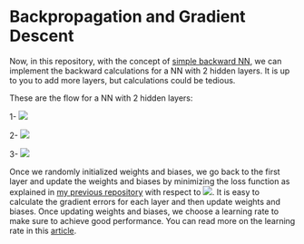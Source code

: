 # Backpropagation and Gradient Descent

Now, in this repository, with the concept of [simple backward NN](https://github.com/majidhamzavi/Feed-Backward-NN), we can implement the backward calculations for a NN with 2 hidden layers. It is up to you to add more layers, but calculations could be tedious. 

These are the flow for a NN with 2 hidden layers: 

   1- <img src="https://render.githubusercontent.com/render/math?math=H1 = \textit{Relu}(x * w0 %2B B0)">


   2- <img src="https://render.githubusercontent.com/render/math?math=H2 = \textit{Relu}(H1 * w1 %2B B1)">


   3- <img src="https://render.githubusercontent.com/render/math?math=Out = \textit{Sigmoid}(H2 * w2 %2B B2)">
    
Once we randomly initialized weights and biases, we go back to the first layer and update the weights and biases by minimizing the loss function as explained in [my previous repository](https://github.com/majidhamzavi/Feed-Backward-NN) with respect to <img src="https://render.githubusercontent.com/render/math?math=w0, w1, w2, B0, B1,  and  B2">. It is easy to calculate the gradient errors for each layer and then update weights and biases. Once updating weights and biases, we choose a learning rate to make sure to achieve good performance. You can read more on the learning rate in this [article](https://machinelearningmastery.com/learning-rate-for-deep-learning-neural-networks/).


